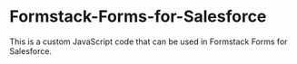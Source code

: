 # Formstack-Forms-for-Salesforce
This is a custom JavaScript code that can be used in Formstack Forms for Salesforce.
